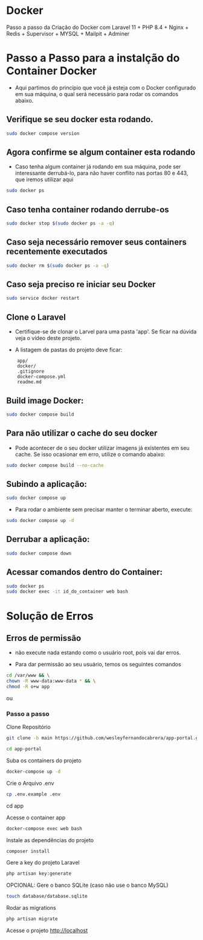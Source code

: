 # Docker 

Passo a passo da Criação do Docker com Laravel 11 + PHP 8.4 + Nginx + Redis + Supervisor + MYSQL + Mailpit + Adminer

# Passo a Passo para a instalção do Container Docker

- Aqui partimos do princípio que você já esteja com o Docker configurado em sua máquina, o qual será necessário para rodar os comandos abaixo.

## Verifique se seu docker esta rodando.

```sh
sudo docker compose version
```

## Agora confirme se algum container esta rodando
- Caso tenha algum container já rodando em sua máquina, pode ser interessante derrubá-lo, para não haver conflito nas portas 80 e 443, que iremos utilizar aqui

```sh
sudo docker ps
```

## Caso tenha container rodando derrube-os

```sh
sudo docker stop $(sudo docker ps -a -q)
```

## Caso seja necessário remover seus containers recentemente executados

```sh
sudo docker rm $(sudo docker ps -a -q)
```

## Caso seja preciso re iniciar seu Docker

```sh
sudo service docker restart
```

## Clone o Laravel
- Certifique-se de clonar o Larvel para uma pasta 'app'. Se ficar na dúvida veja o vídeo deste projeto.

- A listagem de pastas do projeto deve ficar:

```
    app/
    docker/
    .gitignore
    docker-compose.yml
    readme.md
```

## Build image Docker:

```sh
sudo docker compose build
```

## Para não utilizar o cache do seu docker
- Pode acontecer de o seu docker utilizar imagens já existentes em seu cache. Se isso ocasionar em erro, utilize o comando abaixo:

```sh
sudo docker compose build --no-cache
```

## Subindo a aplicação:

```sh
sudo docker compose up
```

- Para rodar o ambiente sem precisar manter o terminar aberto, execute:

```sh
sudo docker compose up -d
```

## Derrubar a aplicação:

```sh
sudo docker compose down
```

## Acessar comandos dentro do Container:

```sh
sudo docker ps
sudo docker exec -it id_do_container web bash
```

# Solução de Erros

## Erros de permissão

- não execute nada estando como o usuário root, pois vai dar erros.

- Para dar permissão ao seu usuário, temos os seguintes comandos

```sh
cd /var/www && \
chown -R www-data:www-data * && \
chmod -R o+w app
```

ou

### Passo a passo
Clone Repositório
```sh
git clone -b main https://github.com/wesleyfernandocabrera/app-portal.git app-portal
```
```sh
cd app-portal
```

Suba os containers do projeto
```sh
docker-compose up -d
```


Crie o Arquivo .env
```sh
cp .env.example .env
```

cd app

Acesse o container app
```sh
docker-compose exec web bash
```
Instale as dependências do projeto
```sh
composer install
```

Gere a key do projeto Laravel
```sh
php artisan key:generate
```

OPCIONAL: Gere o banco SQLite (caso não use o banco MySQL)
```sh
touch database/database.sqlite
```

Rodar as migrations
```sh
php artisan migrate
```

Acesse o projeto
[http://localhost](http://localhost)
